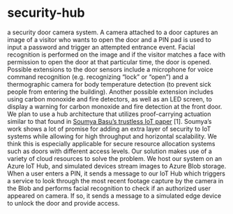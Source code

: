 # security-hub
a security door camera system. A camera attached to a door captures an image of a visitor who wants to open the door and a PIN pad is used to input a password and trigger an attempted entrance event. Facial recognition is performed on the image and if the visitor matches a face with permission to open the door at that particular time, the door is opened. Possible extensions to the door sensors include a microphone for voice command recognition (e.g. recognizing “lock” or “open”) and a thermographic camera for body temperature detection (to prevent sick people from entering the building). Another possible extension includes using carbon monoxide and fire detectors, as well as an LED screen, to display a warning for carbon monoxide and fire detection at the front door.  We plan to use a hub architecture that utilizes proof-carrying actuation similar to that found in [Soumya Basu’s trustless IoT paper](http://www.soumyabasu.com/assets/pdf/basu-hotedge20.pdf) [1]. Soumya’s work shows a lot of promise for adding an extra layer of security to IoT systems while allowing for high throughput and horizontal scalability. We think this is especially applicable for secure resource allocation systems such as doors with different access levels.  Our solution makes use of a variety of cloud resources to solve the problem. We host our system on an Azure IoT Hub, and simulated devices stream images to Azure Blob storage. When a user enters a PIN, it sends a message to our IoT Hub which triggers a service to look through the most recent footage capture by the camera in the Blob and performs facial recognition to check if an authorized user appeared on camera. If so, it sends a message to a simulated edge device to unlock the door and provide access.
